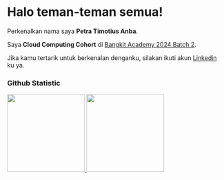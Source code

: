 # Halo teman-teman semua! 

Perkenalkan nama saya **Petra Timotius Anba**.<br>

Saya **Cloud Computing Cohort** di [Bangkit Academy 2024 Batch 2](https://grow.google/intl/id_id/bangkit/?tab=machine-learning).<br>

Jika kamu tertarik untuk berkenalan denganku, silakan ikuti akun [Linkedin](https://www.linkedin.com/in/petratimotiusanba/) ku ya.

### Github Statistic
<p align="left">
<a href="https://github.com/petraslent">
  <img height="180em" src="https://github-readme-stats-eight-theta.vercel.app/api?username=petraslent&show_icons=true&theme=algolia&include_all_commits=true&count_private=true"/>
  <img height="180em" src="https://github-readme-stats-eight-theta.vercel.app/api/top-langs/?username=petraslent&layout=compact&layout=compact&theme=algolia"/>
</a>
</p>

